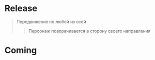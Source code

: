 # Release

> Передвижение по любой из осей
>> Персонаж поворачивается в сторону своего направления

# Coming 

